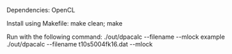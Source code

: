 Dependencies:
OpenCL


Install using Makefile:
make clean;
make


Run with the following command:
./out/dpacalc --filename <InputFilePath> --mlock
example
./out/dpacalc --filename t10s5004fk16.dat --mlock
